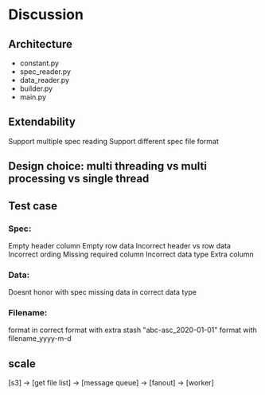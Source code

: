# Discussion

## Architecture
- constant.py
- spec_reader.py 
- data_reader.py
- builder.py
- main.py

## Extendability 
Support multiple spec reading
Support different spec file format

## Design choice: multi threading vs multi processing vs single thread

## Test case
### Spec:
Empty header column
Empty row data
Incorrect header vs row data
Incorrect ording
Missing required column
Incorrect data type
Extra column

### Data:
Doesnt honor with spec
missing data
in correct data type

### Filename:
format in correct
format with extra stash "abc-asc_2020-01-01"
format with filename_yyyy-m-d

## scale
[s3] -> [get file list] -> [message queue] -> [fanout] -> [worker] 